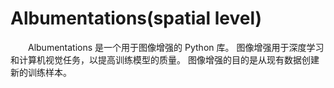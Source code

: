 # Albumentations(spatial level)
&emsp;&emsp;Albumentations 是一个用于图像增强的 Python 库。 图像增强用于深度学习和计算机视觉任务，以提高训练模型的质量。 图像增强的目的是从现有数据创建新的训练样本。